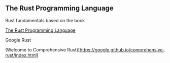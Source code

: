 ## The Rust Programming Language

Rust fundamentals based on the book

[The Rust Programming Language](https://doc.rust-lang.org/book/title-page.html)

Google Rust

(Welcome to Comprehensive Rust)[https://google.github.io/comprehensive-rust/index.html]


